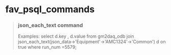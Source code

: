 # fav_psql_commands
> ### json_each_text command
> Examples:
> select d.key , d.value from gm2daq_odb join json_each_text(json_data->'Equipment'->'AMC1324'->'Common') 
> d on true  where run_num =5579;
